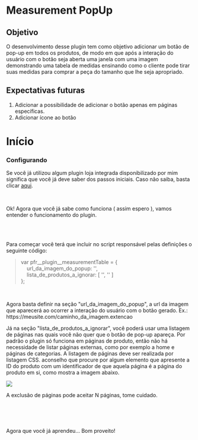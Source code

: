 <h1>Measurement PopUp</h1>

<h2>Objetivo</h2>
<p>O desenvolvimento desse plugin tem como objetivo adicionar um botão de pop-up em todos os produtos, de modo em que após a interação do usuário com o botão seja aberta uma janela com uma imagem demonstrando uma tabela de medidas ensinando como o cliente pode tirar suas medidas para comprar a peça do tamanho que lhe seja apropriado.</p>
<h2>Expectativas futuras</h2>
<ol>
<li>Adicionar a possibilidade de adicionar o botão apenas em páginas específicas.</li>
<li>Adicionar ícone ao botão</li>
</ol>

<h1>Início</h1>
<h3>Configurando</h3>
<p>Se você já utilizou algum plugin loja integrada disponibilizado por mim significa que você já deve saber dos passos iniciais. Caso não saiba, basta clicar <a target="_blank" href="https://github.com/PedroFigueiraRuivo/pedrofigueiraruivo.github.io/blob/main/Docs/doc-plugins-lojaintegrada.md">aqui</a>.</p>
<br>

<p>Ok! Agora que você já sabe como funciona ( assim espero ), vamos entender o funcionamento do plugin.</p>
<br>
<br>

<p>Para começar você terá que incluir no script responsável pelas definições o seguinte código:</p>
<blockquote>
var pfr__plugin__measurementTable = {<br>
	&nbsp;&nbsp;&nbsp;&nbsp;url_da_imagem_do_popup: '',<br>
	&nbsp;&nbsp;&nbsp;&nbsp;lista_de_produtos_a_ignorar: [ '', '' ]<br>
};
</blockquote>
<br>

<p>Agora basta definir na seção "url_da_imagem_do_popup", a url da imagem que aparecerá ao ocorrer a interação do usuário com o botão gerado. Ex.: https://meusite.com/caminho_da_imagem.extencao</p>
<p>Já na seção "lista_de_produtos_a_ignorar", você poderá usar uma listagem de páginas nas quais você não quer que o botão de pop-up apareça. Por padrão o plugin só funciona em páginas de produto, então não há necessidade de listar páginas externas, como por exemplo a home e páginas de categorias. A listagem de páginas deve ser realizada por listagem CSS. aconselho que procure por algum elemento que apresente a ID do produto com um identificador de que aquela página é a página do produto em si, como mostra a imagem abaixo.</p>
<img src="https://user-images.githubusercontent.com/93988164/145139146-9ae23244-c20b-4ee6-b832-d0bc007bfbfc.png">
<p>A exclusão de páginas pode aceitar N páginas, tome cuidado.</p>
<br>
<br>
<br>
<p>Agora que você já aprendeu... Bom proveito!</p>
